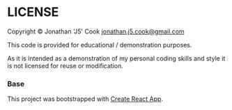 # LICENSE

Copyright © Jonathan 'J5' Cook <jonathan.j5.cook@gmail.com>

This code is provided for educational / demonstration purposes.

As it is intended as a demonstration of my personal coding skills and style
it is not licensed for reuse or modification.

### Base
This project was bootstrapped with [Create React App](https://github.com/facebookincubator/create-react-app).

